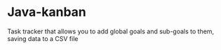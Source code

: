 # Java-kanban

Task tracker that allows you to add global goals and sub-goals to them, saving data to a CSV file
